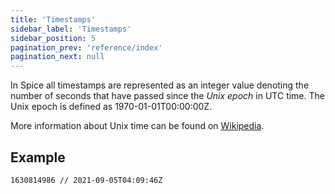```yaml
---
title: 'Timestamps'
sidebar_label: 'Timestamps'
sidebar_position: 5
pagination_prev: 'reference/index'
pagination_next: null
---
```


In Spice all timestamps are represented as an integer value denoting the number of seconds that have passed since the _Unix epoch_ in UTC time. The Unix epoch is defined as 1970-01-01T00:00:00Z.

More information about Unix time can be found on [Wikipedia](https://en.wikipedia.org/wiki/Unix_time).

## Example

```example
1630814986 // 2021-09-05T04:09:46Z
```
